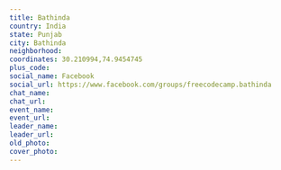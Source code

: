 ```yaml
---
title: Bathinda
country: India
state: Punjab
city: Bathinda
neighborhood: 
coordinates: 30.210994,74.9454745
plus_code:
social_name: Facebook
social_url: https://www.facebook.com/groups/freecodecamp.bathinda
chat_name:
chat_url:
event_name:
event_url:
leader_name:
leader_url:
old_photo: 
cover_photo:
---
```


